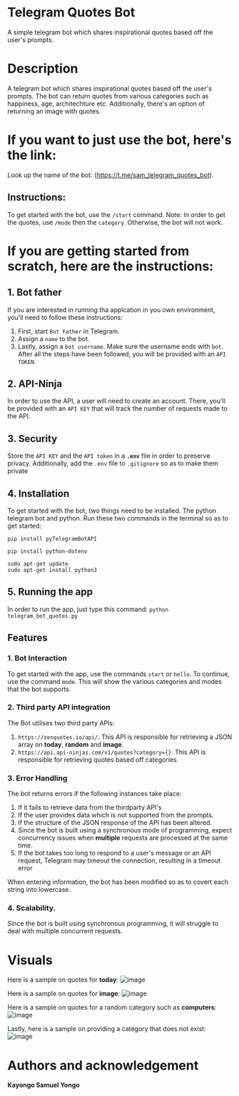 # Telegram Quotes Bot
A simple telegram bot which shares inspirational quotes based off the user's prompts.

# Description
A telegram bot which shares inspirational quotes based off the user's prompts. The bot can return quotes from various categories such as happiness,
age, architechture etc. Additionally, there's an option of returning an image with quotes.

# If you want to just use the bot, here's the link:
Look up the name of the bot: (https://t.me/sam_telegram_quotes_bot).

## Instructions:
To get started with the bot, use the `/start` command.
Note: In order to get the quotes, use `/mode` then the `category`. Otherwise, the bot will not work.

# If you are getting started from scratch, here are the instructions:
## 1. Bot father
If you are interested in running tha applcation in you own environment, you'll need to follow these instructions:
1. First, start `Bot Father` in Telegram.
2. Assign a `name` to the bot.
3. Lastly, assign a `bot username`. Make sure the username ends with `bot`. After all the steps have been followed, you will be provided with an `API TOKEN`.

## 2. API-Ninja
In order to use the API, a user will need to create an account. There, you'll be provided with an `API KEY` that will
track the number of requests made to the API.

## 3. Security
Store the `API KEY` and the `API token` in a **`.env`** file in order to preserve privacy. Additionally, add the `.env` file to `.gitignore` so
as to make them private

## 4. Installation
To get started with the bot, two things need to be installed. The python telegram bot and python.
Run these two commands in the terminal so as to get started:
```
pip install pyTelegramBotAPI
```
```
pip install python-dotenv
```
```
sudo apt-get update
sudo apt-get install python3
```

## 5. Running the app
In order to run the app, just type this command: `python telegram_bot_quotes.py`

## Features
### 1. Bot Interaction
To get started with the app, use the commands `start` or `hello`. To continue, use the command `mode`.
This will show the various categories and modes that the bot supports.

### 2. Third party API integration
The Bot utilises two third party APIs: 
1. `https://zenquotes.io/api/`. This API is responsible for retrieving a JSON array on **today**, **random** and **image**.
2. `https://api.api-ninjas.com/v1/quotes?category={}`. This API is responsible for retrieving quotes based off categories.

### 3. Error Handling
The bot returns errors if the following instances take place:
1. If it fails to retrieve data from the thirdparty API's
2. If the user provides data which is not supported from the prompts.
3. If the structure of the JSON response of the API has been altered.
4. Since the bot is built using a synchronous mode of programming, expect concurrency issues when **multiple** requests are processed at the same time.
5. If the bot takes too long to respond to a user's message or an API request, Telegram may timeout the connection, resulting in a timeout error

When entering information, the bot has been modified so as to covert each string into lowercase.

### 4. Scalability.
Since the bot is built using synchronous programming, it will struggle to deal with multiple concurrent requests.

# Visuals
Here is a sample on quotes for **today**:
![image](https://github.com/KayongoYongo/PP-Telegram_Quotes_Bot/assets/111020589/fe4ae4fd-807f-4d5d-8399-bb32d272d3e4)

Here is a sample on quotes for **image**:
![image](https://github.com/KayongoYongo/PP-Telegram_Quotes_Bot/assets/111020589/893e9c59-2acc-44cb-a579-a6d1e64e2518)

Here is a sample on quotes for a random category such as **computers**:
![image](https://github.com/KayongoYongo/PP-Telegram_Quotes_Bot/assets/111020589/52a3f3c0-fbd9-42f8-a6a1-9b02fef4558c)

Lastly, here is a sample on providing a category that does not exist:
![image](https://github.com/KayongoYongo/PP-Telegram_Quotes_Bot/assets/111020589/b1854d63-f159-477a-8b47-61c9e2d00137)

# Authors and acknowledgement
**Kayongo Samuel Yongo**